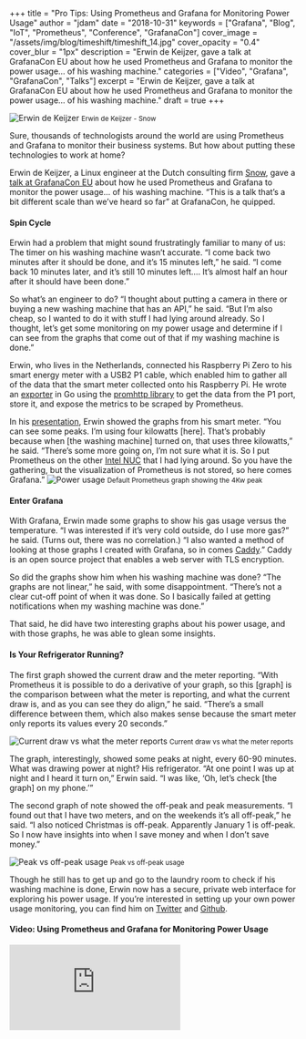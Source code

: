 +++
title = "Pro Tips: Using Prometheus and Grafana for Monitoring Power Usage"
author = "jdam"
date = "2018-10-31"
keywords = ["Grafana", "Blog", "IoT", "Prometheus", "Conference", "GrafanaCon"]
cover_image = "/assets/img/blog/timeshift/timeshift_14.jpg"
cover_opacity = "0.4"
cover_blur = "1px"
description = "Erwin de Keijzer, gave a talk at GrafanaCon EU about how he used Prometheus and Grafana to monitor the power usage… of his washing machine."
categories = ["Video", "Grafana", "GrafanaCon", "Talks"]
excerpt = "Erwin de Keijzer, gave a talk at GrafanaCon EU about how he used Prometheus and Grafana to monitor the power usage… of his washing machine."
draft = true
+++

![Erwin de Keijzer](/assets/img/blog/erwin_de_keijzer.jpg)
<small>Erwin de Keijzer - Snow</small>


Sure, thousands of technologists around the world are using Prometheus and Grafana to monitor their business systems. But how about putting these technologies to work at home?

Erwin de Keijzer, a Linux engineer at the Dutch consulting firm [Snow](https://snow.nl/), gave a [talk at GrafanaCon EU](https://www.youtube.com/watch?v=wtna51BLYMc) about how he used Prometheus and Grafana to monitor the power usage… of his washing machine. “This is a talk that’s a bit different scale than we’ve heard so far” at GrafanaCon, he quipped.

#### Spin Cycle

Erwin had a problem that might sound frustratingly familiar to many of us: The timer on his washing machine wasn’t accurate. “I come back two minutes after it should be done, and it’s 15 minutes left,” he said. “I come back 10 minutes later, and it’s still 10 minutes left…. It’s almost half an hour after it should have been done.”

So what’s an engineer to do? “I thought about putting a camera in there or buying a new washing machine that has an API,” he said. “But I’m also cheap, so I wanted to do it with stuff I had lying around already. So I thought, let’s get some monitoring on my power usage and determine if I can see from the graphs that come out of that if my washing machine is done.”

Erwin, who lives in the Netherlands, connected his Raspberry Pi Zero to his smart energy meter with a USB2 P1 cable, which enabled him to gather all of the data that the smart meter collected onto his Raspberry Pi. He wrote an [exporter](https://github.com/gnur/prometheus-p1-exporter) in Go using the [promhttp library](https://github.com/prometheus/client_golang) to get the data from the P1 port, store it, and expose the metrics to be scraped by Prometheus. 

In his [presentation](https://www.grafanacon.org/2018/presentations/Erwin_de_Keijzer.pdf), Erwin showed the graphs from his smart meter. “You can see some peaks. I’m using four kilowatts [here]. That’s probably because when [the washing machine] turned on, that uses three kilowatts,” he said. “There’s some more going on, I’m not sure what it is. So I put Prometheus on the other [Intel NUC](https://www.intel.com/content/www/us/en/products/boards-kits/nuc.html) that I had lying around. So you have the gathering, but the visualization of Prometheus is not stored, so here comes Grafana.”
![Power usage](/assets/img/blog/4_kw_peak.jpg)
<small>Default Prometheus graph showing the 4Kw peak</small>

#### Enter Grafana

With Grafana, Erwin made some graphs to show his gas usage versus the temperature. “I was interested if it’s very cold outside, do I use more gas?” he said. (Turns out, there was no correlation.) “I also wanted a method of looking at those graphs I created with Grafana, so in comes [Caddy](https://caddyserver.com/).” Caddy is an open source project that enables a web server with TLS encryption.

So did the graphs show him when his washing machine was done? “The graphs are not linear,” he said, with some disappointment. “There’s not a clear cut-off point of when it was done. So I basically failed at getting notifications when my washing machine was done.”

That said, he did have two interesting graphs about his power usage, and with those graphs, he was able to glean some insights. 

#### Is Your Refrigerator Running?

The first graph showed the current draw and the meter reporting. “With Prometheus it is possible to do a derivative of your graph, so this [graph] is the comparison between what the meter is reporting, and what the current draw is, and as you can see they do align,” he said. “There’s a small difference between them, which also makes sense because the smart meter only reports its values every 20 seconds.”

![Current draw vs what the meter reports](/assets/img/blog/current_vs_report.jpg)
<small>Current draw vs what the meter reports</small>

The graph, interestingly, showed some peaks at night, every 60-90 minutes. What was drawing power at night? His refrigerator. “At one point I was up at night and I heard it turn on,” Erwin said. “I was like, ‘Oh, let’s check [the graph] on my phone.’”

The second graph of note showed the off-peak and peak measurements. “I found out that I have two meters, and on the weekends it’s all off-peak,” he said. “I also noticed Christmas is off-peak. Apparently January 1 is off-peak. So I now have insights into when I save money and when I don’t save money.”

![Peak vs off-peak usage](/assets/img/blog/peak_vs_off-peak.jpg)
<small>Peak vs off-peak usage</small>

Though he still has to get up and go to the laundry room to check if his washing machine is done, Erwin now has a secure, private web interface for exploring his power usage. If you’re interested in setting up your own power usage monitoring, you can find him on [Twitter](https://twitter.com/erwindekeijzer) and [Github](https://github.com/gnur).

#### Video: Using Prometheus and Grafana for Monitoring Power Usage
<div class="video-wrapper">
	<iframe src="https://www.youtube.com/embed/wtna51BLYMc" frameborder="0" allow="autoplay; encrypted-media" allowfullscreen></iframe>
</div>


